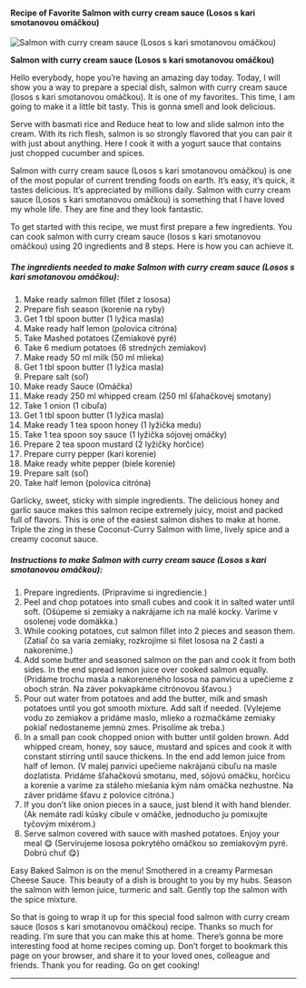             

#### Recipe of Favorite Salmon with curry cream sauce (Losos s kari smotanovou omáčkou)

![Salmon with curry cream sauce (Losos s kari smotanovou omáčkou)](https://img-global.cpcdn.com/recipes/bd66ce545abf7a8e/751x532cq70/salmon-with-curry-cream-sauce-losos-s-kari-smotanovou-omackou-recipe-main-photo.jpg)

**Salmon with curry cream sauce (Losos s kari smotanovou omáčkou)**

Hello everybody, hope you’re having an amazing day today. Today, I will show you a way to prepare a special dish, salmon with curry cream sauce (losos s kari smotanovou omáčkou). It is one of my favorites. This time, I am going to make it a little bit tasty. This is gonna smell and look delicious.

Serve with basmati rice and Reduce heat to low and slide salmon into the cream. With its rich flesh, salmon is so strongly flavored that you can pair it with just about anything. Here I cook it with a yogurt sauce that contains just chopped cucumber and spices.

Salmon with curry cream sauce (Losos s kari smotanovou omáčkou) is one of the most popular of current trending foods on earth. It’s easy, it’s quick, it tastes delicious. It’s appreciated by millions daily. Salmon with curry cream sauce (Losos s kari smotanovou omáčkou) is something that I have loved my whole life. They are fine and they look fantastic.

To get started with this recipe, we must first prepare a few ingredients. You can cook salmon with curry cream sauce (losos s kari smotanovou omáčkou) using 20 ingredients and 8 steps. Here is how you can achieve it.

##### The ingredients needed to make Salmon with curry cream sauce (Losos s kari smotanovou omáčkou):

1.  Make ready salmon fillet (filet z lososa)
2.  Prepare fish season (korenie na ryby)
3.  Get 1 tbl spoon butter (1 lyžica masla)
4.  Make ready half lemon (polovica citróna)
5.  Take Mashed potatoes (Zemiakové pyré)
6.  Take 6 medium potatoes (6 stredných zemiakov)
7.  Make ready 50 ml milk (50 ml mlieka)
8.  Get 1 tbl spoon butter (1 lyžica masla)
9.  Prepare salt (soľ)
10.  Make ready Sauce (Omáčka)
11.  Make ready 250 ml whipped cream (250 ml šľahačkovej smotany)
12.  Take 1 onion (1 cibuľa)
13.  Get 1 tbl spoon butter (1 lyžica masla)
14.  Make ready 1 tea spoon honey (1 lyžička medu)
15.  Take 1 tea spoon soy sauce (1 lyžička sójovej omáčky)
16.  Prepare 2 tea spoon mustard (2 lyžičky horčice)
17.  Prepare curry pepper (kari korenie)
18.  Make ready white pepper (biele korenie)
19.  Prepare salt (soľ)
20.  Take half lemon (polovica citróna)

Garlicky, sweet, sticky with simple ingredients. The delicious honey and garlic sauce makes this salmon recipe extremely juicy, moist and packed full of flavors. This is one of the easiest salmon dishes to make at home. Triple the zing in these Coconut-Curry Salmon with lime, lively spice and a creamy coconut sauce.

##### Instructions to make Salmon with curry cream sauce (Losos s kari smotanovou omáčkou):

1.  Prepare ingredients. (Pripravíme si ingrediencie.)
2.  Peel and chop potatoes into small cubes and cook it in salted water until soft. (Ošúpeme si zemiaky a nakrájame ich na malé kocky. Varíme v osolenej vode domäkka.)
3.  While cooking potatoes, cut salmon fillet into 2 pieces and season them. (Zatiaľ čo sa varia zemiaky, rozkrojíme si filet lososa na 2 časti a nakoreníme.)
4.  Add some butter and seasoned salmon on the pan and cook it from both sides. In the end spread lemon juice over cooked salmon equally. (Pridáme trochu masla a nakoreneného lososa na panvicu a upečieme z oboch strán. Na záver pokvapkáme citrónovou šťavou.)
5.  Pour out water from potatoes and add the butter, milk and smash potatoes until you got smooth mixture. Add salt if needed. (Vylejeme vodu zo zemiakov a pridáme maslo, mlieko a rozmačkáme zemiaky pokiaľ nedostaneme jemnú zmes. Prisolíme ak treba.)
6.  In a small pan cook chopped onion with butter until golden brown. Add whipped cream, honey, soy sauce, mustard and spices and cook it with constant stirring until sauce thickens. In the end add lemon juice from half of lemon. (V malej panvici upečieme nakrájanú cibuľu na masle dozlatista. Pridáme šľahačkovú smotanu, med, sójovú omáčku, horčicu a korenie a varíme za stáleho miešania kým nám omáčka nezhustne. Na záver pridáme šťavu z polovice citróna.)
7.  If you don’t like onion pieces in a sauce, just blend it with hand blender. (Ak nemáte radi kúsky cibule v omáčke, jednoducho ju pomixujte tyčovým mixérom.)
8.  Serve salmon covered with sauce with mashed potatoes. Enjoy your meal 😋 (Servírujeme lososa pokrytého omáčkou so zemiakovým pyré. Dobrú chuť 😋)

Easy Baked Salmon is on the menu! Smothered in a creamy Parmesan Cheese Sauce. This beauty of a dish is brought to you by my hubs. Season the salmon with lemon juice, turmeric and salt. Gently top the salmon with the spice mixture.

So that is going to wrap it up for this special food salmon with curry cream sauce (losos s kari smotanovou omáčkou) recipe. Thanks so much for reading. I’m sure that you can make this at home. There’s gonna be more interesting food at home recipes coming up. Don’t forget to bookmark this page on your browser, and share it to your loved ones, colleague and friends. Thank you for reading. Go on get cooking!

* * *